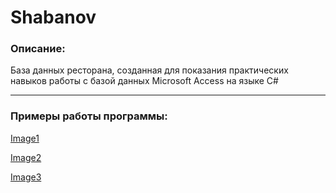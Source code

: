 # Shabanov

### Описание:
База данных ресторана, созданная для показания практических навыков работы с базой данных Microsoft Access на языке C#

___

### Примеры работы программы:
[Image1](https://github.com/mortvvnutri/Shabanov/blob/main/1.png)

[Image2](https://github.com/mortvvnutri/Shabanov/blob/main/2.png)

[Image3](https://github.com/mortvvnutri/Shabanov/blob/main/3.png)
